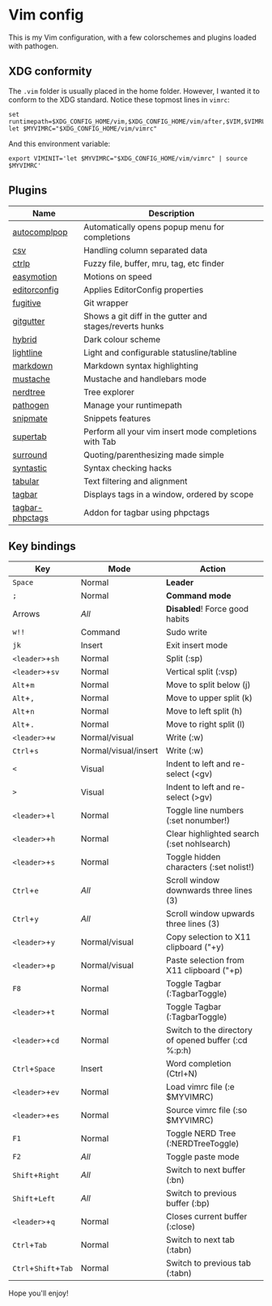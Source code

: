 # Vim config

This is my Vim configuration, with a few colorschemes and plugins loaded with pathogen.

## XDG conformity

The `.vim` folder is usually placed in the home folder. However, I wanted it to conform
to the XDG standard.
Notice these topmost lines in `vimrc`:

    set runtimepath=$XDG_CONFIG_HOME/vim,$XDG_CONFIG_HOME/vim/after,$VIM,$VIMRUNTIME
    let $MYVIMRC="$XDG_CONFIG_HOME/vim/vimrc"

And this environment variable:

    export VIMINIT='let $MYVIMRC="$XDG_CONFIG_HOME/vim/vimrc" | source $MYVIMRC'

## Plugins

Name           | Description
-------------- | ----------------------
[autocomplpop] | Automatically opens popup menu for completions
[csv] | Handling column separated data
[ctrlp] | Fuzzy file, buffer, mru, tag, etc finder
[easymotion] | Motions on speed
[editorconfig] | Applies EditorConfig properties
[fugitive] | Git wrapper
[gitgutter] | Shows a git diff in the gutter and stages/reverts hunks
[hybrid] | Dark colour scheme
[lightline] | Light and configurable statusline/tabline
[markdown] | Markdown syntax highlighting
[mustache] | Mustache and handlebars mode
[nerdtree] | Tree explorer
[pathogen] | Manage your runtimepath
[snipmate] | Snippets features
[supertab] | Perform all your vim insert mode completions with Tab
[surround] | Quoting/parenthesizing made simple
[syntastic] | Syntax checking hacks
[tabular] | Text filtering and alignment
[tagbar] | Displays tags in a window, ordered by scope
[tagbar-phpctags] | Addon for tagbar using phpctags

[autocomplpop]: https://github.com/vim-scripts/AutoComplPop
[csv]: https://github.com/chrisbra/csv.vim
[ctrlp]: https://github.com/kien/ctrlp.vim
[easymotion]: https://github.com/vim-scripts/AutoComplPop
[editorconfig]: https://github.com/editorconfig/editorconfig-vim
[fugitive]: https://github.com/tpope/vim-fugitive
[gitgutter]: https://github.com/airblade/vim-gitgutter
[hybrid]: https://github.com/w0ng/vim-hybrid
[lightline]: https://github.com/itchyny/lightline.vim
[markdown]: https://github.com/plasticboy/vim-markdown
[mustache]: https://github.com/mustache/vim-mustache-handlebars
[nerdtree]: https://github.com/scrooloose/nerdtree
[pathogen]: https://github.com/tpope/vim-pathogen
[snipmate]: https://github.com/msanders/snipmate.vim
[supertab]: https://github.com/ervandew/supertab
[surround]: https://github.com/tpope/vim-surround
[syntastic]: https://github.com/scrooloose/syntastic
[tabular]: https://github.com/godlygeek/tabular
[tagbar]: https://github.com/majutsushi/tagbar
[tagbar-phpctags]: https://github.com/vim-php/tagbar-phpctags.vim

## Key bindings

Key   | Mode | Action
----- | ---- | ------------------
`Space` | Normal | **Leader**
`;` | Normal | **Command mode**
Arrows | _All_ | **Disabled**! Force good habits
`w!!` | Command | Sudo write
`jk` | Insert | Exit insert mode
`<leader>`+`sh` | Normal | Split (:sp)
`<leader>`+`sv` | Normal | Vertical split (:vsp)
`Alt`+`m` | Normal | Move to split below (<C-w>j)
`Alt`+`,` | Normal | Move to upper split (<C-w>k)
`Alt`+`n` | Normal | Move to left split (<C-w>h)
`Alt`+`.` | Normal | Move to right split (<C-w>l)
`<leader>`+`w` | Normal/visual | Write (:w)
`Ctrl`+`s` | Normal/visual/insert | Write (:w)
`<` | Visual | Indent to left and re-select (<gv)
`>` | Visual | Indent to left and re-select (>gv)
`<leader>`+`l` | Normal | Toggle line numbers (:set nonumber!)
`<leader>`+`h` | Normal | Clear highlighted search (:set nohlsearch)
`<leader>`+`s` | Normal | Toggle hidden characters (:set nolist!)
`Ctrl`+`e` | _All_ | Scroll window downwards three lines (3<C-e>)
`Ctrl`+`y` | _All_ | Scroll window upwards three lines (3<C-y>)
`<leader>`+`y` | Normal/visual | Copy selection to X11 clipboard ("+y)
`<leader>`+`p` | Normal/visual | Paste selection from X11 clipboard ("+p)
`F8` | Normal | Toggle Tagbar (:TagbarToggle)
`<leader>`+`t` | Normal | Toggle Tagbar (:TagbarToggle)
`<leader>`+`cd` | Normal | Switch to the directory of opened buffer (:cd %:p:h)
`Ctrl`+`Space` | Insert | Word completion (Ctrl+N)
`<leader>`+`ev` | Normal | Load vimrc file (:e $MYVIMRC)
`<leader>`+`es` | Normal | Source vimrc file (:so $MYVIMRC)
`F1` | Normal | Toggle NERD Tree (:NERDTreeToggle)
`F2` | _All_ | Toggle paste mode
`Shift`+`Right` | _All_ | Switch to next buffer (:bn)
`Shift`+`Left` | _All_ | Switch to previous buffer (:bp)
`<leader>`+`q` | Normal | Closes current buffer (:close)
`Ctrl`+`Tab` | Normal | Switch to next tab (:tabn)
`Ctrl`+`Shift`+`Tab` | Normal | Switch to previous tab (:tabn)

Hope you'll enjoy!
